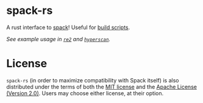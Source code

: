 spack-rs
========

A rust interface to [spack](https://github.com/spack/spack)! Useful for [build scripts](https://doc.rust-lang.org/cargo/reference/build-scripts.html).

*See example usage in [`re2`](./re2) and [`hyperscan`](./hyperscan).*

# License

`spack-rs` (in order to maximize compatibility with Spack itself) is also distributed under the terms of both the [MIT license](./LICENSE-MIT) and the
[Apache License (Version 2.0)](./LICENSE-APACHE). Users may choose either license, at their
option.
